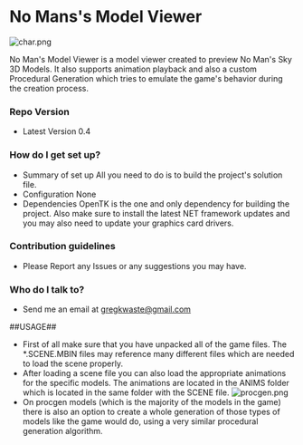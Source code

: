 # No Mans's Model Viewer #
![char.png](http://i.imgur.com/KkotCjBl.png)

No Man's Model Viewer is a model viewer created to preview No Man's Sky 3D Models. It also supports animation playback and also a custom Procedural Generation which tries to emulate the game's behavior during the creation process.

### Repo Version ###

* Latest Version 0.4

### How do I get set up? ###

* Summary of set up
All you need to do is to build the project's solution file.
* Configuration
None
* Dependencies
OpenTK is the one and only dependency for building the project. Also make sure to install the latest NET framework updates and you may also need to update your graphics card drivers.

### Contribution guidelines ###
* Please Report any Issues or any suggestions you may have.

### Who do I talk to? ###

* Send me an email at gregkwaste@gmail.com

##USAGE##
* First of all make sure that you have unpacked all of the game files. The *.SCENE.MBIN files may reference many different files which are needed to load the scene properly. 
* After loading a scene file you can also load the appropriate animations for the specific models. The animations are located in the ANIMS folder which is located in the same folder with the SCENE file.
![procgen.png](http://i.imgur.com/G5MqNfHl.png)
* On procgen models (which is the majority of the models in the game) there is also an option to create a whole generation of those types of models like the game would do, using a very similar procedural generation algorithm.